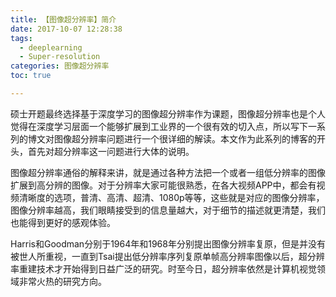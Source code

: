 ```yaml
---
title: 【图像超分辨率】简介
date: 2017-10-07 12:28:38
tags: 
  - deeplearning
  - Super-resolution
categories: 图像超分辨率
toc: true

---
```

硕士开题最终选择基于深度学习的图像超分辨率作为课题，图像超分辨率也是个人觉得在深度学习层面一个能够扩展到工业界的一个很有效的切入点，所以写下一系列的博文对图像超分辨率问题进行一个很详细的解读。本文作为此系列的博客的开头，首先对超分辨率这一问题进行大体的说明。

<!--more-->
图像超分辨率通俗的解释来讲，就是通过各种方法把一个或者一组低分辨率的图像扩展到高分辨的图像。对于分辨率大家可能很熟悉，在各大视频APP中，都会有视频清晰度的选项，普清、高清、超清、1080p等等，这些就是对应的图像分辨率，图像分辨率越高，我们眼睛接受到的信息量越大，对于细节的描述就更清楚，我们也能得到更好的感观体验。

Harris和Goodman分别于1964年和1968年分别提出图像分辨率复原，但是并没有被世人所重视，一直到Tsai提出低分辨率序列复原单帧高分辨率图像以后，超分辨率重建技术才开始得到日益广泛的研究。时至今日，超分辨率依然是计算机视觉领域非常火热的研究方向。



